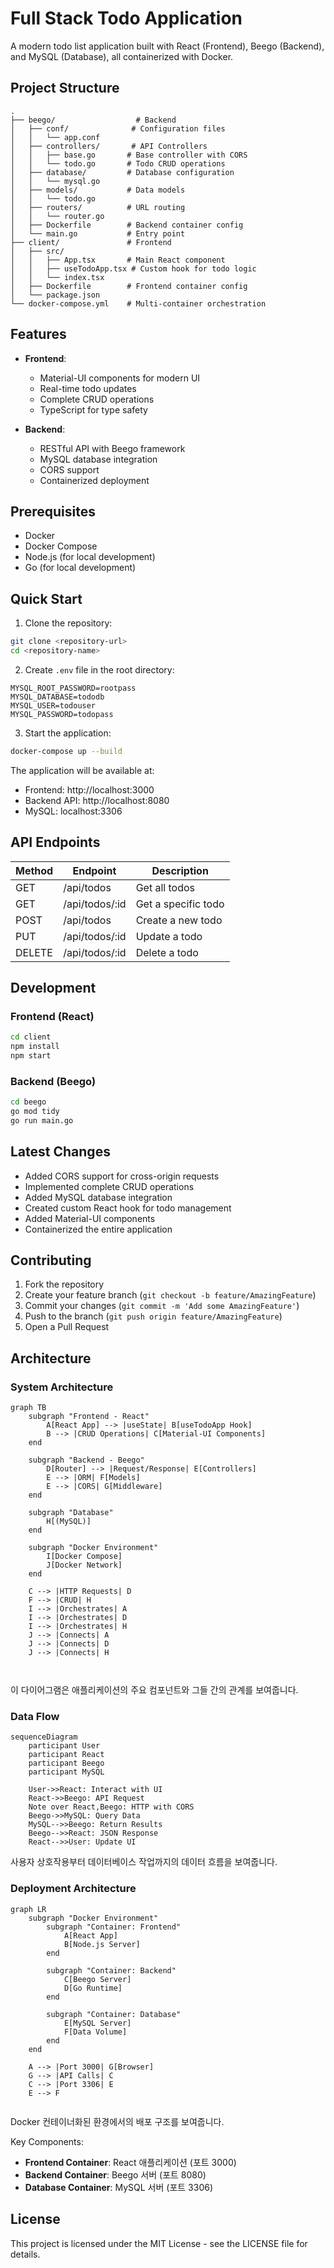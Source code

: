 
# Full Stack Todo Application

A modern todo list application built with React (Frontend), Beego (Backend), and MySQL (Database), all containerized with Docker.

## Project Structure

```
.
├── beego/                  # Backend
│   ├── conf/              # Configuration files
│   │   └── app.conf      
│   ├── controllers/       # API Controllers
│   │   ├── base.go       # Base controller with CORS
│   │   └── todo.go       # Todo CRUD operations
│   ├── database/         # Database configuration
│   │   └── mysql.go
│   ├── models/           # Data models
│   │   └── todo.go
│   ├── routers/          # URL routing
│   │   └── router.go
│   ├── Dockerfile        # Backend container config
│   └── main.go           # Entry point
├── client/               # Frontend
│   ├── src/
│   │   ├── App.tsx       # Main React component
│   │   ├── useTodoApp.tsx # Custom hook for todo logic
│   │   └── index.tsx
│   ├── Dockerfile        # Frontend container config
│   └── package.json
└── docker-compose.yml    # Multi-container orchestration
```

## Features

- **Frontend**:
  - Material-UI components for modern UI
  - Real-time todo updates
  - Complete CRUD operations
  - TypeScript for type safety

- **Backend**:
  - RESTful API with Beego framework
  - MySQL database integration
  - CORS support
  - Containerized deployment

## Prerequisites

- Docker
- Docker Compose
- Node.js (for local development)
- Go (for local development)

## Quick Start

1. Clone the repository:
```bash
git clone <repository-url>
cd <repository-name>
```

2. Create `.env` file in the root directory:
```env
MYSQL_ROOT_PASSWORD=rootpass
MYSQL_DATABASE=tododb
MYSQL_USER=todouser
MYSQL_PASSWORD=todopass
```

3. Start the application:
```bash
docker-compose up --build
```

The application will be available at:
- Frontend: http://localhost:3000
- Backend API: http://localhost:8080
- MySQL: localhost:3306

## API Endpoints

| Method | Endpoint | Description |
|--------|----------|-------------|
| GET | /api/todos | Get all todos |
| GET | /api/todos/:id | Get a specific todo |
| POST | /api/todos | Create a new todo |
| PUT | /api/todos/:id | Update a todo |
| DELETE | /api/todos/:id | Delete a todo |

## Development

### Frontend (React)

```bash
cd client
npm install
npm start
```

### Backend (Beego)

```bash
cd beego
go mod tidy
go run main.go
```

## Latest Changes

- Added CORS support for cross-origin requests
- Implemented complete CRUD operations
- Added MySQL database integration
- Created custom React hook for todo management
- Added Material-UI components
- Containerized the entire application

## Contributing

1. Fork the repository
2. Create your feature branch (`git checkout -b feature/AmazingFeature`)
3. Commit your changes (`git commit -m 'Add some AmazingFeature'`)
4. Push to the branch (`git push origin feature/AmazingFeature`)
5. Open a Pull Request


## Architecture

### System Architecture
```mermaid
graph TB
    subgraph "Frontend - React"
        A[React App] --> |useState| B[useTodoApp Hook]
        B --> |CRUD Operations| C[Material-UI Components]
    end

    subgraph "Backend - Beego"
        D[Router] --> |Request/Response| E[Controllers]
        E --> |ORM| F[Models]
        E --> |CORS| G[Middleware]
    end

    subgraph "Database"
        H[(MySQL)]
    end

    subgraph "Docker Environment"
        I[Docker Compose]
        J[Docker Network]
    end

    C --> |HTTP Requests| D
    F --> |CRUD| H
    I --> |Orchestrates| A
    I --> |Orchestrates| D
    I --> |Orchestrates| H
    J --> |Connects| A
    J --> |Connects| D
    J --> |Connects| H

 
```
이 다이어그램은 애플리케이션의 주요 컴포넌트와 그들 간의 관계를 보여줍니다.

### Data Flow
```
sequenceDiagram
    participant User
    participant React
    participant Beego
    participant MySQL

    User->>React: Interact with UI
    React->>Beego: API Request
    Note over React,Beego: HTTP with CORS
    Beego->>MySQL: Query Data
    MySQL-->>Beego: Return Results
    Beego-->>React: JSON Response
    React-->>User: Update UI
```
사용자 상호작용부터 데이터베이스 작업까지의 데이터 흐름을 보여줍니다.

### Deployment Architecture
```mermaid
graph LR
    subgraph "Docker Environment"
        subgraph "Container: Frontend"
            A[React App]
            B[Node.js Server]
        end

        subgraph "Container: Backend"
            C[Beego Server]
            D[Go Runtime]
        end

        subgraph "Container: Database"
            E[MySQL Server]
            F[Data Volume]
        end
    end

    A --> |Port 3000| G[Browser]
    G --> |API Calls| C
    C --> |Port 3306| E
    E --> F


```
Docker 컨테이너화된 환경에서의 배포 구조를 보여줍니다.

Key Components:
- **Frontend Container**: React 애플리케이션 (포트 3000)
- **Backend Container**: Beego 서버 (포트 8080)
- **Database Container**: MySQL 서버 (포트 3306)

## License

This project is licensed under the MIT License - see the LICENSE file for details.
